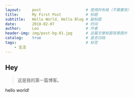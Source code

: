 ```yaml
---
layout:     post                    # 使用的布局（不需要改）
title:      My First Post           # 标题 
subtitle:   Hello World, Hello Blog # 副标题
date:       2018-02-07              # 时间
author:     Leo                     # 作者
header-img: img/post-bg-01.jpg      # 这篇文章标题背景图片
catalog:    true                    # 是否归档
tags:                               # 标签
    - 生活
---
```


## Hey
>这是我的第一篇博客。

hello world!

